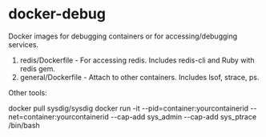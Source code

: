 # docker-debug

Docker images for debugging containers or for accessing/debugging services.

1. redis/Dockerfile - For accessing redis. Includes redis-cli and Ruby with redis gem.
2. general/Dockerfile - Attach to other containers. Includes lsof, strace, ps. 


Other tools:

docker pull sysdig/sysdig
docker run -it --pid=container:yourcontainerid --net=container:yourcontainerid --cap-add sys_admin --cap-add sys_ptrace  /bin/bash
